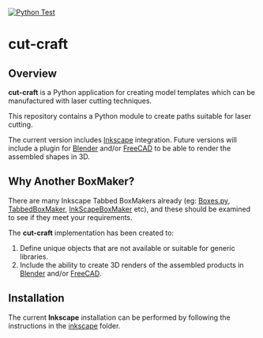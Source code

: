 [![Python Test](https://github.com/m-matthews/cut-craft/actions/workflows/push-pytest.yml/badge.svg)](https://github.com/m-matthews/cut-craft/actions/workflows/push-pytest.yml)

# cut-craft


## Overview

**cut-craft** is a Python application for creating model templates which can be manufactured with laser cutting techniques.

This repository contains a Python module to create paths suitable for laser cutting.

The current version includes [Inkscape](https://inkscape.org) integration.  Future versions will include a plugin for [Blender](https://www.blender.org) and/or [FreeCAD](https://www.freecadweb.org/) to be able to render the assembled shapes in 3D.


## Why Another BoxMaker?

There are many Inkscape Tabbed BoxMakers already (eg: [Boxes.py](https://github.com/florianfesti/boxes), [TabbedBoxMaker](https://github.com/paulh-rnd/TabbedBoxMaker), [InkScapeBoxMaker](https://github.com/Wallenstein61/InkScapeBoxMaker) etc), and these should be examined to see if they meet your requirements.

The **cut-craft** implementation has been created to:

1) Define unique objects that are not available or suitable for generic libraries.
2) Include the ability to create 3D renders of the assembled products in [Blender](https://www.blender.org) and/or [FreeCAD](https://www.freecadweb.org/).


## Installation

The current **Inkscape** installation can be performed by following the instructions in the [inkscape](inkscape/README.md) folder.
